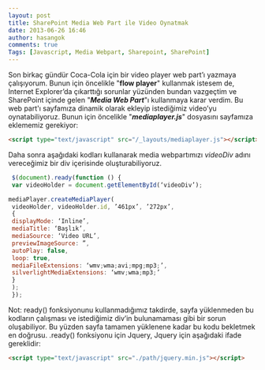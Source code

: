 ```yaml
---
layout: post
title: SharePoint Media Web Part ile Video Oynatmak
date: 2013-06-26 16:46
author: hasangok
comments: true
Tags: [Javascript, Media Webpart, Sharepoint, SharePoint]
---
```

Son birkaç gündür Coca-Cola için bir video player web part’ı yazmaya çalışıyorum. Bunun için öncelikle "**flow player**" kullanmak istesem de, Internet Explorer’da çıkarttığı sorunlar yüzünden bundan vazgeçtim ve SharePoint içinde gelen "***Media Web Part***"ı kullanmaya karar verdim. Bu web part'ı sayfamıza dinamik olarak ekleyip istediğimiz video’yu oynatabiliyoruz. Bunun için öncelikle "***mediaplayer.js***" dosyasını sayfamıza eklememiz gerekiyor:

```html
<script type="text/javascript" src="/_layouts/mediaplayer.js"></script>
```
Daha sonra aşağıdaki kodları kullanarak media webpartımızı *videoDiv* adını vereceğimiz bir div içerisinde oluşturabiliyoruz.

```javascript
 $(document).ready(function () {
 var videoHolder = document.getElementById(‘videoDiv’);

mediaPlayer.createMediaPlayer(
 videoHolder, videoHolder.id, ’461px’, ’272px’,
 {
 displayMode: ‘Inline’,
 mediaTitle: ‘Başlık’,
 mediaSource: ‘Video URL’,
 previewImageSource: ”,
 autoPlay: false,
 loop: true,
 mediaFileExtensions: ‘wmv;wma;avi;mpg;mp3;’,
 silverlightMediaExtensions: ‘wmv;wma;mp3;’
 }
 );
 });
```
Not: ready() fonksiyonunu kullanmadığımız takdirde, sayfa yüklenmeden bu kodların çalışması ve istediğimiz div’in bulunamaması gibi bir sorun oluşabiliyor. Bu yüzden sayfa tamamen yüklenene kadar bu kodu bekletmek en doğrusu. .ready() fonksiyonu için Jquery, Jquery için aşağıdaki ifade gereklidir:

```html
<script type="text/javascript" src="./path/jquery.min.js"></script>
```
